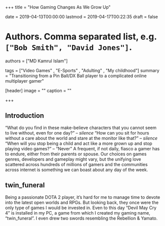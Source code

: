 +++
title = "How Gaming Changes As We Grow Up"

date = 2019-04-13T00:00:00
lastmod = 2019-04-17T00:22:35
draft = false

# Authors. Comma separated list, e.g. `["Bob Smith", "David Jones"]`.
authors = ["MD Kamrul Islam"]

tags = ["Video Games" , "E-Sports" , "Adulting" , "My childhood"]
summary = "Transitioning from a Pin Ball/DX Ball player to a complicated online multiplayer gamer"

[header]
image = ""
caption = ""

+++

## Introduction

“What do you find in these make-believe characters that you cannot seem to live without, even for one day?” – *silence*
“How can you sit for hours without a care about the world and stare at the monitor like that?” – *silence*
“When will you stop being a child and act like a more grown up and stop playing video games?” – “Never”
A frequent, if not daily, fiasco a gamer has to endure, either from their parents or spouse. Our choices on games genres, developers and gameplay might vary, but the unifying love scattered across hundreds of millions of gamers and the communities across internet is something we can boast about any day of the week.

## twin_funeral

Being a passionate DOTA 2 player, it’s hard for me to manage time to devote into the latest open worlds and RPGs. But looking back, they once were the only type of games I would be invested in. Even to this day “Devil May Cry 4” is installed in my PC, a game from which I created my gaming name, “twin_funeral”. I even drew two swords resembling the Rebellion & Yamato.

